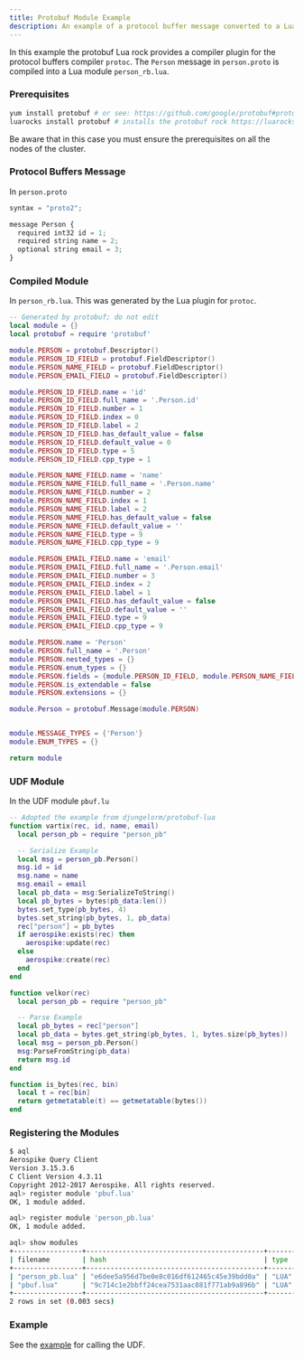 ```yaml
---
title: Protobuf Module Example
description: An example of a protocol buffer message converted to a Lua module
---
```


In this example the protobuf Lua rock provides a compiler plugin for the
protocol buffers compiler `protoc`. The `Person` message in `person.proto` is
compiled into a Lua module `person_rb.lua`.

### Prerequisites

```bash
yum install protobuf # or see: https://github.com/google/protobuf#protobuf-runtime-installation
luarocks install protobuf # installs the protobuf rock https://luarocks.org/modules/djungelorm/protobuf
```

Be aware that in this case you must ensure the prerequisites on all the nodes of
the cluster.

### Protocol Buffers Message

In `person.proto`

```javascript
syntax = "proto2";

message Person {
  required int32 id = 1;
  required string name = 2;
  optional string email = 3;
}
```

### Compiled Module

In `person_rb.lua`. This was generated by the Lua plugin for `protoc`.
```lua
-- Generated by protobuf; do not edit
local module = {}
local protobuf = require 'protobuf'

module.PERSON = protobuf.Descriptor()
module.PERSON_ID_FIELD = protobuf.FieldDescriptor()
module.PERSON_NAME_FIELD = protobuf.FieldDescriptor()
module.PERSON_EMAIL_FIELD = protobuf.FieldDescriptor()

module.PERSON_ID_FIELD.name = 'id'
module.PERSON_ID_FIELD.full_name = '.Person.id'
module.PERSON_ID_FIELD.number = 1
module.PERSON_ID_FIELD.index = 0
module.PERSON_ID_FIELD.label = 2
module.PERSON_ID_FIELD.has_default_value = false
module.PERSON_ID_FIELD.default_value = 0
module.PERSON_ID_FIELD.type = 5
module.PERSON_ID_FIELD.cpp_type = 1

module.PERSON_NAME_FIELD.name = 'name'
module.PERSON_NAME_FIELD.full_name = '.Person.name'
module.PERSON_NAME_FIELD.number = 2
module.PERSON_NAME_FIELD.index = 1
module.PERSON_NAME_FIELD.label = 2
module.PERSON_NAME_FIELD.has_default_value = false
module.PERSON_NAME_FIELD.default_value = ''
module.PERSON_NAME_FIELD.type = 9
module.PERSON_NAME_FIELD.cpp_type = 9

module.PERSON_EMAIL_FIELD.name = 'email'
module.PERSON_EMAIL_FIELD.full_name = '.Person.email'
module.PERSON_EMAIL_FIELD.number = 3
module.PERSON_EMAIL_FIELD.index = 2
module.PERSON_EMAIL_FIELD.label = 1
module.PERSON_EMAIL_FIELD.has_default_value = false
module.PERSON_EMAIL_FIELD.default_value = ''
module.PERSON_EMAIL_FIELD.type = 9
module.PERSON_EMAIL_FIELD.cpp_type = 9

module.PERSON.name = 'Person'
module.PERSON.full_name = '.Person'
module.PERSON.nested_types = {}
module.PERSON.enum_types = {}
module.PERSON.fields = {module.PERSON_ID_FIELD, module.PERSON_NAME_FIELD, module.PERSON_EMAIL_FIELD}
module.PERSON.is_extendable = false
module.PERSON.extensions = {}

module.Person = protobuf.Message(module.PERSON)


module.MESSAGE_TYPES = {'Person'}
module.ENUM_TYPES = {}

return module
```

### UDF Module

In the UDF module `pbuf.lu`

```lua
-- Adopted the example from djungelorm/protobuf-lua
function vartix(rec, id, name, email)
  local person_pb = require "person_pb"

  -- Serialize Example
  local msg = person_pb.Person()
  msg.id = id
  msg.name = name
  msg.email = email
  local pb_data = msg:SerializeToString()
  local pb_bytes = bytes(pb_data:len())
  bytes.set_type(pb_bytes, 4)
  bytes.set_string(pb_bytes, 1, pb_data)
  rec["person"] = pb_bytes
  if aerospike:exists(rec) then
    aerospike:update(rec)
  else
    aerospike:create(rec)
  end
end

function velkor(rec)
  local person_pb = require "person_pb"

  -- Parse Example
  local pb_bytes = rec["person"]
  local pb_data = bytes.get_string(pb_bytes, 1, bytes.size(pb_bytes))
  local msg = person_pb.Person()
  msg:ParseFromString(pb_data)
  return msg.id
end

function is_bytes(rec, bin)
  local t = rec[bin]
  return getmetatable(t) == getmetatable(bytes())
end
```

### Registering the Modules

```bash
$ aql
Aerospike Query Client
Version 3.15.3.6
C Client Version 4.3.11
Copyright 2012-2017 Aerospike. All rights reserved.
aql> register module 'pbuf.lua'
OK, 1 module added.

aql> register module 'person_pb.lua'
OK, 1 module added.

aql> show modules
+-----------------+--------------------------------------------+-------+
| filename        | hash                                       | type  |
+-----------------+--------------------------------------------+-------+
| "person_pb.lua" | "e6dee5a956d7be0e8c016df612465c45e39bdd0a" | "LUA" |
| "pbuf.lua"      | "9c714c1e2bbff24cea7531aac881f771ab9a896b" | "LUA" |
+-----------------+--------------------------------------------+-------+
2 rows in set (0.003 secs)
```

### Example

See the [example](/docs/udf/developing_record_udfs.html#example-using-protobuf) for calling the UDF.
